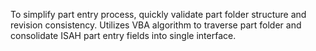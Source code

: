 To simplify part entry process, quickly validate part folder structure and revision consistency. Utilizes VBA algorithm to traverse part folder and consolidate ISAH part entry fields into single interface.
